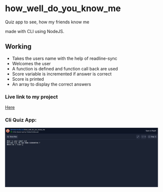 # how_well_do_you_know_me 
 Quiz app  to see, how my friends know me

 made with CLI using NodeJS.

 ## Working

* Takes the users name with the help of readline-sync
* Welcomes the user
* A function is defined and function call back are used
* Score variable is incremented if answer is correct
* Score is printed
* An array to display the correct answers

### Live link to my project

 [Here](https://replit.com/@HiddarthoBaruah/howwelldoyouknowme?embed=1&output=1)

### Cli Quiz App:
![image-cli-quiz](https://github.com/hiddartho/mark1-how_well_do_you_knowme/blob/main/images/cli_how_well_do_image.jpeg)